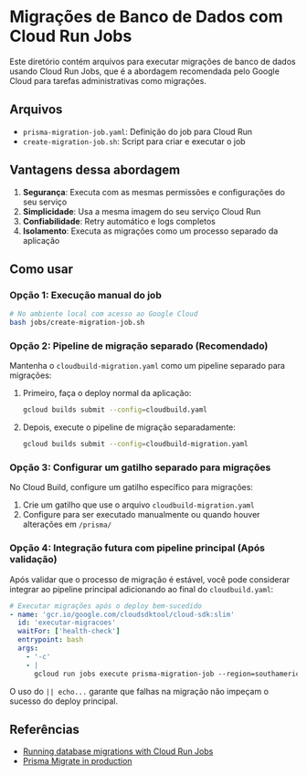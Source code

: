 # Migrações de Banco de Dados com Cloud Run Jobs

Este diretório contém arquivos para executar migrações de banco de dados usando Cloud Run Jobs, que é a abordagem recomendada pelo Google Cloud para tarefas administrativas como migrações.

## Arquivos

- `prisma-migration-job.yaml`: Definição do job para Cloud Run
- `create-migration-job.sh`: Script para criar e executar o job

## Vantagens dessa abordagem

1. **Segurança**: Executa com as mesmas permissões e configurações do seu serviço
2. **Simplicidade**: Usa a mesma imagem do seu serviço Cloud Run
3. **Confiabilidade**: Retry automático e logs completos
4. **Isolamento**: Executa as migrações como um processo separado da aplicação

## Como usar

### Opção 1: Execução manual do job

```bash
# No ambiente local com acesso ao Google Cloud
bash jobs/create-migration-job.sh
```

### Opção 2: Pipeline de migração separado (Recomendado)

Mantenha o `cloudbuild-migration.yaml` como um pipeline separado para migrações:

1. Primeiro, faça o deploy normal da aplicação:
   ```bash
   gcloud builds submit --config=cloudbuild.yaml
   ```

2. Depois, execute o pipeline de migração separadamente:
   ```bash
   gcloud builds submit --config=cloudbuild-migration.yaml
   ```

### Opção 3: Configurar um gatilho separado para migrações

No Cloud Build, configure um gatilho específico para migrações:

1. Crie um gatilho que use o arquivo `cloudbuild-migration.yaml`
2. Configure para ser executado manualmente ou quando houver alterações em `/prisma/`

### Opção 4: Integração futura com pipeline principal (Após validação)

Após validar que o processo de migração é estável, você pode considerar integrar ao pipeline principal adicionando ao final do `cloudbuild.yaml`:

```yaml
# Executar migrações após o deploy bem-sucedido
- name: 'gcr.io/google.com/cloudsdktool/cloud-sdk:slim'
  id: 'executar-migracoes'
  waitFor: ['health-check']
  entrypoint: bash
  args:
    - '-c'
    - |
      gcloud run jobs execute prisma-migration-job --region=southamerica-east1 --wait || echo "Aviso: Migração não foi executada. Execute manualmente se necessário."
```

O uso do `|| echo...` garante que falhas na migração não impeçam o sucesso do deploy principal.

## Referências

- [Running database migrations with Cloud Run Jobs](https://cloud.google.com/blog/topics/developers-practitioners/running-database-migrations-cloud-run-jobs/)
- [Prisma Migrate in production](https://www.prisma.io/docs/orm/prisma-migrate/workflows/production-and-testing)
